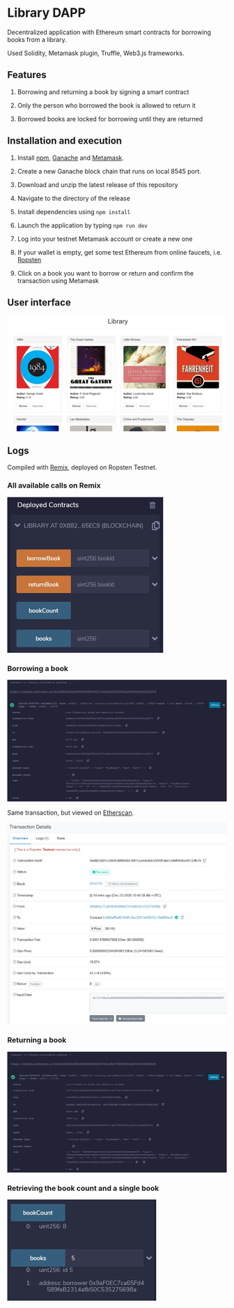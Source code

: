 # Library DAPP

Decentralized application with Ethereum smart contracts for borrowing books from a library.

Used Solidity, Metamask plugin, Truffle, Web3.js frameworks.


## Features

1. Borrowing and returning a book by signing a smart contract

2. Only the person who borrowed the book is allowed to return it

3. Borrowed books are locked for borrowing until they are returned


## Installation and execution

1. Install [npm](https://www.npmjs.com/), [Ganache](https://www.trufflesuite.com/ganache) and [Metamask](https://chrome.google.com/webstore/detail/metamask/nkbihfbeogaeaoehlefnkodbefgpgknn?hl=en).

2. Create a new Ganache block chain that runs on local 8545 port.

3. Download and unzip the latest release of this repository

4. Navigate to the directory of the release

5. Install dependencies using `npm install`

6. Launch the application by typing `npm run dev`

7. Log into your testnet Metamask account or create a new one

8. If your wallet is empty, get some test Ethereum from online faucets, i.e. [Ropsten](https://faucet.ropsten.be/)

9. Click on a book you want to borrow or return and confirm the transaction using Metamask


## User interface

![ui](src/images/readme/ui.jpg)

## Logs

Compiled with [Remix](https://remix.ethereum.org/), deployed on Ropsten Testnet.

### All available calls on Remix

![calls](src/images/readme/functions.jpg)

### Borrowing a book

![borrow](src/images/readme/borrow.jpg)

Same transaction, but viewed on [Etherscan](https://ropsten.etherscan.io/).

![borrowether](src/images/readme/etherscan.jpg)

### Returning a book

![return](src/images/readme/return.jpg)

### Retrieving the book count and a single book

![books](src/images/readme/books.jpg)
